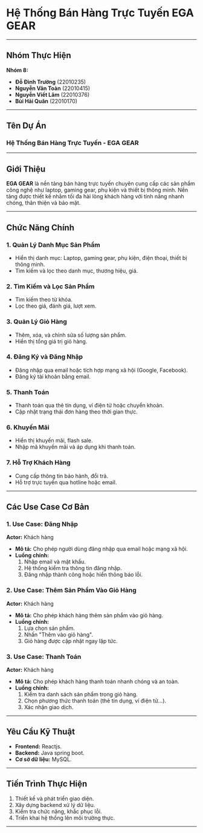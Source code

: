 # Hệ Thống Bán Hàng Trực Tuyến EGA GEAR

---

## Nhóm Thực Hiện

**Nhóm 8:**
- **Đỗ Đình Trường** (22010235)
- **Nguyễn Văn Toàn** (22010415)
- **Nguyễn Viết Lãm** (22010376)
- **Bùi Hải Quân** (22010170)

---

## Tên Dự Án

### **Hệ Thống Bán Hàng Trực Tuyến - EGA GEAR**

---

## Giới Thiệu

**EGA GEAR** là nền tảng bán hàng trực tuyến chuyên cung cấp các sản phẩm công nghệ như laptop, gaming gear, phụ kiện và thiết bị thông minh. Nền tảng được thiết kế nhằm tối đa hài lòng khách hàng với tính năng nhanh chóng, thân thiện và bảo mật.

---

## Chức Năng Chính

### **1. Quản Lý Danh Mục Sản Phẩm**
- Hiển thị danh mục: Laptop, gaming gear, phụ kiện, điện thoại, thiết bị thông minh.
- Tìm kiếm và lọc theo danh mục, thương hiệu, giá.

### **2. Tìm Kiếm và Lọc Sản Phẩm**
- Tìm kiếm theo từ khóa.
- Lọc theo giá, đánh giá, lượt xem.

### **3. Quản Lý Giỏ Hàng**
- Thêm, xóa, và chỉnh sửa số lượng sản phẩm.
- Hiển thị tổng giá trị giỏ hàng.

### **4. Đăng Ký và Đăng Nhập**
- Đăng nhập qua email hoặc tích hợp mạng xã hội (Google, Facebook).
- Đăng ký tài khoản bằng email.

### **5. Thanh Toán**
- Thanh toán qua thẻ tín dụng, ví điện tử hoặc chuyển khoản.
- Cập nhật trạng thái đơn hàng theo thời gian thực.

### **6. Khuyến Mãi**
- Hiển thị khuyến mãi, flash sale.
- Nhập mã khuyến mãi và áp dụng khi thanh toán.

### **7. Hỗ Trợ Khách Hàng**
- Cung cấp thông tin bảo hành, đổi trả.
- Hỗ trợ trực tuyến qua hotline hoặc email.

---

## Các Use Case Cơ Bản

### **1. Use Case: Đăng Nhập**
**Actor:** Khách hàng

- **Mô tả:** Cho phép người dùng đăng nhập qua email hoặc mạng xã hội.
- **Luồng chính:**
  1. Nhập email và mật khẩu.
  2. Hệ thống kiểm tra thông tin đăng nhập.
  3. Đăng nhập thành công hoặc hiển thông báo lỗi.

### **2. Use Case: Thêm Sản Phẩm Vào Giỏ Hàng**
**Actor:** Khách hàng

- **Mô tả:** Cho phép khách hàng thêm sản phẩm vào giỏ hàng.
- **Luồng chính:**
  1. Lựa chọn sản phẩm.
  2. Nhấn "Thêm vào giỏ hàng".
  3. Giỏ hàng được cập nhật ngay lập tức.

### **3. Use Case: Thanh Toán**
**Actor:** Khách hàng

- **Mô tả:** Cho phép khách hàng thanh toán nhanh chóng và an toàn.
- **Luồng chính:**
  1. Kiểm tra danh sách sản phẩm trong giỏ hàng.
  2. Chọn phương thức thanh toán (thẻ tín dụng, ví điện tử...).
  3. Xác nhận giao dịch.

---

## Yêu Cầu Kỹ Thuật

- **Frontend:** Reactjs.
- **Backend:** Java spring boot.
- **Cơ sở dữ liệu:** MySQL.

---

## Tiến Trình Thực Hiện

1. Thiết kế và phát triển giao diện.
2. Xây dựng backend xử lý dữ liệu.
3. Kiểm tra chức năng, khắc phục lỗi.
4. Triển khai hệ thống lên môi trường thực.

---
